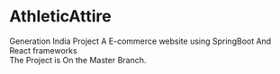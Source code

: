 # AthleticAttire
Generation India Project
A E-commerce website using SpringBoot And React frameworks
<br>
The Project is On the Master Branch.

